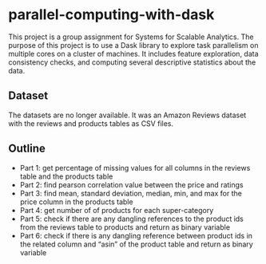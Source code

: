 # parallel-computing-with-dask

This project is a group assignment for Systems for Scalable Analytics. The purpose of this project is to use a Dask library to explore task parallelism on multiple cores on a cluster of machines. It includes feature exploration, data consistency checks, and computing several descriptive statistics about the data. 

## Dataset 

The datasets are no longer available. It was an Amazon Reviews dataset with the reviews and products tables as CSV files. 

## Outline

- Part 1: get percentage of missing values for all columns in the reviews table and the products table
- Part 2: find pearson correlation value between the price and ratings
- Part 3: find mean, standard deviation, median, min, and max for the price column in the products table
- Part 4: get number of of products for each super-category
- Part 5: check if there are any dangling references to the product ids from the reviews table to products and return as binary variable
- Part 6: check if there is any dangling reference between product ids in the related column and “asin” of the product table and return as binary variable
